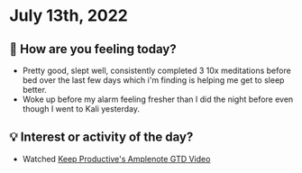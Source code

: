 
# July 13th, 2022

## 📕 How are you feeling today?
-   Pretty good, slept well, consistently completed 3 10x meditations before bed over the last few days which i'm finding is helping me get to sleep better.
-   Woke up before my alarm feeling fresher than I did the night before even though I went to Kali yesterday.


## 💡 Interest or activity of the day?
-   Watched [Keep Productive's Amplenote GTD Video](https://youtu.be/9RZd8yufe-A)